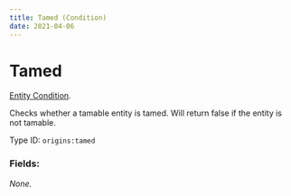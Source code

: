 ```yaml
---
title: Tamed (Condition)
date: 2021-04-06
---
```

# Tamed

[Entity Condition](../entity_conditions.md).

Checks whether a tamable entity is tamed. Will return false if the entity is not tamable.

Type ID: `origins:tamed`

### Fields:

_None._
